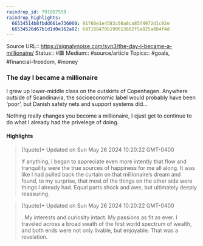 ```yaml
---
raindrop_id: 791087559
raindrop_highlights:
  66534514b8fbdd661e736060: 91f60e1e4583c08a8ca85f4972d1c92e
  66534526d67b1d1d0e162a82: 647188470b190613602f5a825a884f4d
---
```


Source URL:: https://signalvnoise.com/svn3/the-day-i-became-a-millionaire/
Status:: #🟩 
Medium:: #source/article
Topics:: #goals, #financial-freedom, #money

### The day I became a millionaire

I grew up lower-middle class on the outskirts of Copenhagen. Anywhere outside of Scandinavia, the socioeconomic label would probably have been ‘poor’, but Danish safety nets and support systems did…

Nothing really changes you become a millionaire, I cjust get to continue to do what I already had the privelege of doing.
#### Highlights

> [!quote]+ Updated on Sun May 26 2024 10:20:22 GMT-0400
>
> If anything, I began to appreciate even more intently that flow and tranquility were the true sources of happiness for me all along. It was like I had pulled back the curtain on that millionaire’s dream and found, to my surprise, that most of the things on the other side were things I already had. Equal parts shock and awe, but ultimately deeply reassuring.

> [!quote]+ Updated on Sun May 26 2024 10:20:22 GMT-0400
>
> . My interests and curiosity intact. My passions as fit as ever. I traveled across a broad swath of the first world spectrum of wealth, and both ends were not only livable, but enjoyable. That was a revelation.
